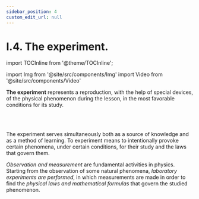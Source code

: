 ```yaml
---
sidebar_position: 4
custom_edit_url: null
---
```


# I.4. The experiment.

import TOCInline from '@theme/TOCInline';

<TOCInline toc={toc} />


import Img from '@site/src/components/Img'
import Video from '@site/src/components/Video'


<div class="alert alert--primary" role="alert">


**The experiment** represents a reproduction, with the help of special devices, of the physical phenomenon during the lesson, in the most favorable conditions for its study.

</div>



<br></br>


<div class="alert alert--secondary" role="alert">


The experiment serves simultaneously both as a source of knowledge and as a method of learning. To experiment means to intentionally provoke certain phenomena, under certain conditions, for their study and the laws that govern them.

_Observation and measurement_ are fundamental activities in physics. Starting from the observation of some natural phenomena, _laboratory experiments are performed_, in which measurements are made in order to find the _physical laws and mathematical formulas_ that govern the studied phenomenon.



</div>






